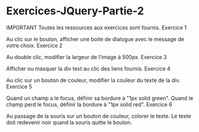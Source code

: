# Exercices-JQuery-Partie-2

IMPORTANT Toutes les ressources aux exercices sont fournis.
Exercice 1

Au clic sur le bouton, afficher une boite de dialogue avec le message de votre choix.
Exercice 2

Au double clic, modifier la largeur de l'image à 500px.
Exercice 3

Afficher ou masquer la div text au clic des liens fournis.
Exercice 4

Au clic sur un bouton de couleur, modifier la couleur du texte de la div.
Exercice 5

Quand un champ a le focus, définir sa bordure à "1px solid green". Quand le champ perd le focus, définir la bordure à "1px solid red".
Exercice 6

Au passage de la souris sur un bouton de couleur, colorer le texte. Le texte doit redevenir noir quand la souris quitte le bouton.
